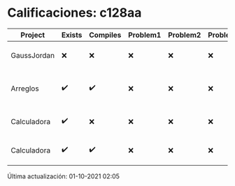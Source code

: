 # Calificaciones: c128aa
|Project|Exists|Compiles|Problem1|Problem2|Problem3|Extra|CommitHash|CommitDate|CheckDate|Comments|DueDate|Grade|
|-|-|-|-|-|-|-|-|-|-|-|-|-|
|GaussJordan|❌|❌|❌|❌|❌|❌|NA|NA|01-10-2021 02:05:52|No se encontró el archivo en PracticasComputacionI/GaussJordan/GaussJordan.cpp|01-10-2020 21:00:00|5.0|
|Arreglos|✔️|✔️|❌|❌|❌|❌|083dc8fc250646806ddb87dd4d3195c0854caec4|24-09-2021 20:32:25|24-09-2021 20:35:21|Revisa la operación suma-Revisa la operación multiplicación-El segundo arreglo debe de poder ser de números flotantes-No debe permitir ingresar un operador incorrecto|24-09-2021 21:00:00|6.0|
|Calculadora|✔️|❌|❌|❌|❌|❌|48e4348a215ad29b31dcc8840c31c20982250ce4|17-09-2021 15:51:46|17-09-2021 17:09:07|Tu código no compila|17-09-2021 21:00:00|5.0|
|Calculadora|✔️|✔️|❌|❌|❌|✔️|f80690213b682185f04c6272abf44131e76893ce|16-09-2021 15:36:51|17-09-2021 10:27:04|Revisa la operación suma-No implementaste operaciones con números flotantes-Revisa la operación división|17-09-2021 21:00:00|7.333333333333333|

Última actualización: 01-10-2021 02:05